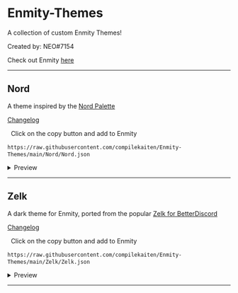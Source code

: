 # Enmity-Themes
A collection of custom Enmity Themes!

Created by: NEO#7154

Check out Enmity [here](https://github.com/enmity-mod)

- - - -

## Nord
A theme inspired by the [Nord Palette](https://www.nordtheme.com/docs/colors-and-palettes)

[Changelog](Nord/readme.md)

&nbsp;&nbsp;Click on the copy button and add to Enmity
```
https://raw.githubusercontent.com/compilekaiten/Enmity-Themes/main/Nord/Nord.json
```
<details>
<summary>Preview</summary>

![Zelk](.assets/images/nord.png?raw=true "Nord preview")

</details>

- - - -

## Zelk
A dark theme for Enmity, ported from the popular [Zelk for BetterDiscord](https://github.com/schnensch0/zelk)

[Changelog](Zelk/readme.md)

&nbsp;&nbsp;Click on the copy button and add to Enmity
```
https://raw.githubusercontent.com/compilekaiten/Enmity-Themes/main/Zelk/Zelk.json
```
<details>
<summary>Preview</summary>

![Zelk](.assets/images/zelk.png?raw=true "Zelk preview")

</details>

- - - -
